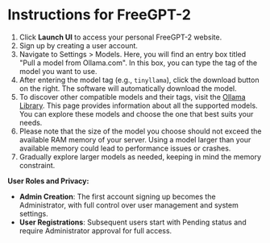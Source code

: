 # Instructions for FreeGPT-2

1. Click **Launch UI** to access your personal FreeGPT-2 website.
2. Sign up by creating a user account.
3. Navigate to Settings > Models. Here, you will find an entry box titled "Pull a model from Ollama.com". In this box, you can type the tag of the model you want to use.
4. After entering the model tag (e.g., `tinyllama`), click the download button on the right. The software will automatically download the model.
5. To discover other compatible models and their tags, visit the [Ollama Library](https://ollama.com/library). This page provides information about all the supported models. You can explore these models and choose the one that best suits your needs.
6. Please note that the size of the model you choose should not exceed the available RAM memory of your server. Using a model larger than your available memory could lead to performance issues or crashes.
7. Gradually explore larger models as needed, keeping in mind the memory constraint.

**User Roles and Privacy:**

- **Admin Creation**: The first account signing up becomes the Administrator, with full control over user management and system settings.
- **User Registrations**: Subsequent users start with Pending status and require Administrator approval for full access.
